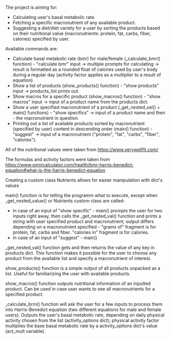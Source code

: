 The project is aiming for:
- Calculating user's basal metabolic rate.
- Fetching a specific macronutrient of any available product.
- Suggesting a diet/diet variety for a user by sorting the products based on their nutritional value (macronutrients: protein, fat, carbs, fiber, calories) specified by user.

Available commands are:
- Calculate basal metabolic rate (bmr) for male/female (_calculate_bmr() function) - "calculate bmr" input -> multiple prompts for calculating ->  result is formatted as a rounded float of calories used by user's body during a regular day (activity factor applies as a multiplier to a result of equation).
- Show a list of products (show_products() function) - "show products" input -> products_list prints out.
- Show macros for a specific product (show_macros() function) - "show macros" input -> input of a product name from the products dict.
- Show a user specified macronutrient of a product (_get_nested_val() + main() functions) - "show specifics" -> input of a product name and then - the macronutrient in question.
- Printing out a list of available products sorted by macronutrient (specified by user) content in descending order (main() function) - "suggest" -> input of a macronutrient ("protein", "fat", "carbs", "fiber", "calories").

All of the nutritional values were taken from https://www.verywellfit.com/

The formulas and activity factors were taken from https://www.omnicalculator.com/health/bmr-harris-benedict-equation#what-is-the-harris-benedict-equation


Creating a custom class Nutrients allows for easier manipulation with dict's values

main() function is for telling the programm what to execute, except when _get_nested_value() or Nutrients custom class are called:
- in case of an input of "show specific" - main() prompts the user for two inputs right away, then calls the _get_nested_val() function and prints a string with user specified product and macronutrient;
output differs depending on a macronutrient specified - "grams of" fragment is for protein, fat, carbs and fiber. "calories in" fragment is for calories.
- in case of an input of "suggest" - main()

_get_nested_val() function gets and then returns the value of any key in products dict.
This function makes it possible for the user to choose any product from the available list and specify a macronutrient of interest.

show_products() function is a simple output of all products unpacked as a list. Useful for familiarizing the user with available products.

show_macros() function outputs nutritional information of an inputted product. Can be used in case user wants to see all macronutrients for a specified product.

_calculate_brm() function will ask the user for a few inputs to process them into Harris-Benedict equation (two different equations for male and female users).
Outputs the user's basal metabolic rate, depending on daily physical activity chosen from the list (activity_options dict);
physical activity factor multiplies the base basal metabolic rate by a activity_options dict's value (act_mult variable).
